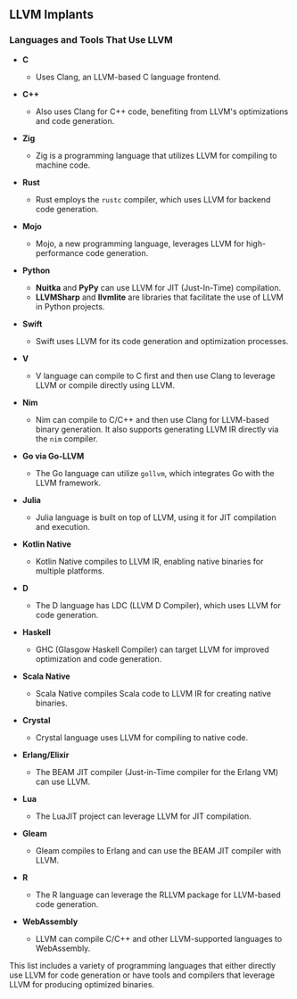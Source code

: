 

## LLVM Implants
### Languages and Tools That Use LLVM

- **C**
  - Uses Clang, an LLVM-based C language frontend.

- **C++**
  - Also uses Clang for C++ code, benefiting from LLVM's optimizations and code generation.

- **Zig**
  - Zig is a programming language that utilizes LLVM for compiling to machine code.

- **Rust**
  - Rust employs the `rustc` compiler, which uses LLVM for backend code generation.

- **Mojo**
  - Mojo, a new programming language, leverages LLVM for high-performance code generation.

- **Python**
  - **Nuitka** and **PyPy** can use LLVM for JIT (Just-In-Time) compilation.
  - **LLVMSharp** and **llvmlite** are libraries that facilitate the use of LLVM in Python projects.

- **Swift**
  - Swift uses LLVM for its code generation and optimization processes.

- **V**
  - V language can compile to C first and then use Clang to leverage LLVM or compile directly using LLVM.

- **Nim**
  - Nim can compile to C/C++ and then use Clang for LLVM-based binary generation. It also supports generating LLVM IR directly via the `nim` compiler.

- **Go via Go-LLVM**
  - The Go language can utilize `gollvm`, which integrates Go with the LLVM framework.

- **Julia**
  - Julia language is built on top of LLVM, using it for JIT compilation and execution.

- **Kotlin Native**
  - Kotlin Native compiles to LLVM IR, enabling native binaries for multiple platforms.

- **D**
  - The D language has LDC (LLVM D Compiler), which uses LLVM for code generation.

- **Haskell**
  - GHC (Glasgow Haskell Compiler) can target LLVM for improved optimization and code generation.

- **Scala Native**
  - Scala Native compiles Scala code to LLVM IR for creating native binaries.

- **Crystal**
  - Crystal language uses LLVM for compiling to native code.

- **Erlang/Elixir**
  - The BEAM JIT compiler (Just-in-Time compiler for the Erlang VM) can use LLVM.

- **Lua**
  - The LuaJIT project can leverage LLVM for JIT compilation.
  
- **Gleam**
  - Gleam compiles to Erlang and can use the BEAM JIT compiler with LLVM.

- **R**
  - The R language can leverage the RLLVM package for LLVM-based code generation.

- **WebAssembly**
  - LLVM can compile C/C++ and other LLVM-supported languages to WebAssembly.

This list includes a variety of programming languages that either directly use LLVM for code generation or have tools and compilers that leverage LLVM for producing optimized binaries.